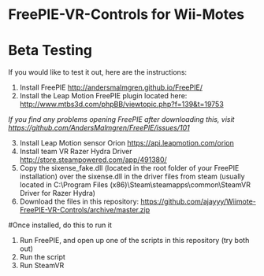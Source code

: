 # FreePIE-VR-Controls for Wii-Motes

# Beta Testing
If you would like to test it out, here are the instructions:

1. Install FreePIE http://andersmalmgren.github.io/FreePIE/
2. Install the Leap Motion FreePIE plugin located here: http://www.mtbs3d.com/phpBB/viewtopic.php?f=139&t=19753

_If you find any problems opening FreePIE after downloading this, visit https://github.com/AndersMalmgren/FreePIE/issues/101_

3. Install Leap Motion sensor Orion https://api.leapmotion.com/orion
4. Install team VR Razer Hydra Driver http://store.steampowered.com/app/491380/
5. Copy the sixense_fake.dll (located in the root folder of your FreePIE installation) over the sixense.dll in the driver files from steam (usually located in C:\Program Files (x86)\Steam\steamapps\common\SteamVR Driver for Razer Hydra)
6. Download the files in this repository: https://github.com/ajayyy/Wiimote-FreePIE-VR-Controls/archive/master.zip

#Once installed, do this to run it
1. Run FreePIE, and open up one of the scripts in this repository (try both out)
2. Run the script
3. Run SteamVR
